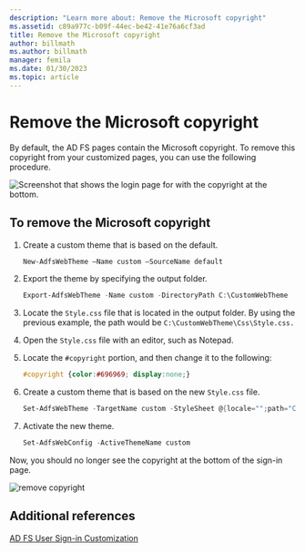 ```yaml
---
description: "Learn more about: Remove the Microsoft copyright"
ms.assetid: c89a977c-b09f-44ec-be42-41e76a6cf3ad
title: Remove the Microsoft copyright
author: billmath
ms.author: billmath
manager: femila
ms.date: 01/30/2023
ms.topic: article
---
```

# Remove the Microsoft copyright



By default, the AD FS pages contain the Microsoft copyright. To remove this copyright from your customized pages, you can use the following procedure.

![Screenshot that shows the login page for with the copyright at the bottom.](media/AD-FS-user-sign-in-customization/ADFS_Blue_Custom1.png)

## To remove the Microsoft copyright

1. Create a custom theme that is based on the default.

   ```powershell
   New-AdfsWebTheme –Name custom –SourceName default
   ```

2. Export the theme by specifying the output folder.

   ```powershell
   Export-AdfsWebTheme -Name custom -DirectoryPath C:\CustomWebTheme
   ```

3. Locate the `Style.css` file that is located in the output folder. By using the previous example, the path would be `C:\CustomWebTheme\Css\Style.css.`

4. Open the `Style.css` file with an editor, such as Notepad.

5. Locate the `#copyright` portion, and then change it to the following:

   ```css
   #copyright {color:#696969; display:none;}
   ```

6. Create a custom theme that is based on the new `Style.css` file.

   ```powershell
   Set-AdfsWebTheme -TargetName custom -StyleSheet @{locale="";path="C:\customWebTheme\css\style.css"}
   ```

7. Activate the new theme.

   ```powershell
   Set-AdfsWebConfig -ActiveThemeName custom
   ```

Now, you should no longer see the copyright at the bottom of the sign-in page.

![remove copyright](media/AD-FS-user-sign-in-customization/ADFS_Blue_Custom1a.png)

## Additional references
[AD FS User Sign-in Customization](AD-FS-user-sign-in-customization.md)
